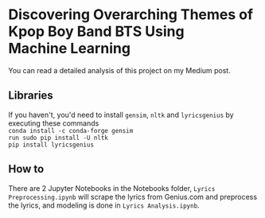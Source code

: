# Discovering Overarching Themes of Kpop Boy Band BTS Using Machine Learning  

You can read a detailed analysis of this project on my Medium post.

## Libraries
If you haven't, you'd need to install `gensim`, `nltk` and `lyricsgenius` by executing these commands  
`conda install -c conda-forge gensim`  
`run sudo pip install -U nltk`  
`pip install lyricsgenius`  

## How to
There are 2 Jupyter Notebooks in the Notebooks folder, `Lyrics Preprocessing.ipynb` will scrape the lyrics from Genius.com and preprocess the lyrics, and modeling is done in `Lyrics Analysis.ipynb`.
